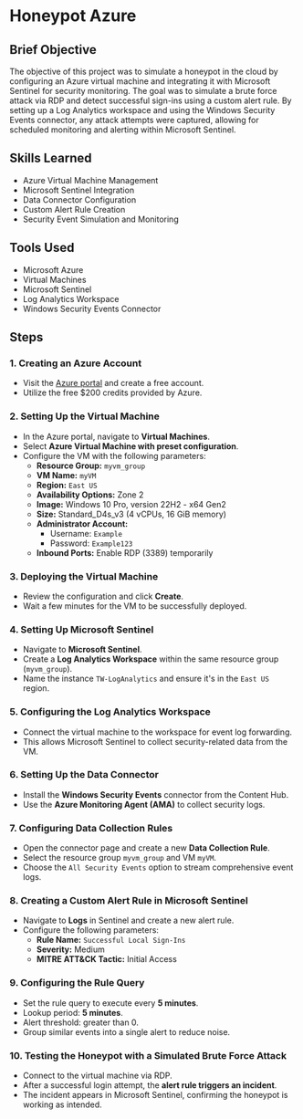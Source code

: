 # Honeypot Azure

## Brief Objective
The objective of this project was to simulate a honeypot in the cloud by configuring an Azure virtual machine and integrating it with Microsoft Sentinel for security monitoring. The goal was to simulate a brute force attack via RDP and detect successful sign-ins using a custom alert rule. By setting up a Log Analytics workspace and using the Windows Security Events connector, any attack attempts were captured, allowing for scheduled monitoring and alerting within Microsoft Sentinel.

## Skills Learned
- Azure Virtual Machine Management
- Microsoft Sentinel Integration
- Data Connector Configuration
- Custom Alert Rule Creation
- Security Event Simulation and Monitoring

## Tools Used
- Microsoft Azure
- Virtual Machines
- Microsoft Sentinel
- Log Analytics Workspace
- Windows Security Events Connector

## Steps

### 1. Creating an Azure Account
- Visit the [Azure portal](https://azure.microsoft.com/) and create a free account.
- Utilize the free $200 credits provided by Azure.

### 2. Setting Up the Virtual Machine
- In the Azure portal, navigate to **Virtual Machines**.
- Select **Azure Virtual Machine with preset configuration**.
- Configure the VM with the following parameters:
  - **Resource Group:** `myvm_group`
  - **VM Name:** `myVM`
  - **Region:** `East US`
  - **Availability Options:** Zone 2
  - **Image:** Windows 10 Pro, version 22H2 - x64 Gen2
  - **Size:** Standard_D4s_v3 (4 vCPUs, 16 GiB memory)
  - **Administrator Account:**
    - Username: `Example`
    - Password: `Example123`
  - **Inbound Ports:** Enable RDP (3389) temporarily

### 3. Deploying the Virtual Machine
- Review the configuration and click **Create**.
- Wait a few minutes for the VM to be successfully deployed.

### 4. Setting Up Microsoft Sentinel
- Navigate to **Microsoft Sentinel**.
- Create a **Log Analytics Workspace** within the same resource group (`myvm_group`).
- Name the instance `TW-LogAnalytics` and ensure it's in the `East US` region.

### 5. Configuring the Log Analytics Workspace
- Connect the virtual machine to the workspace for event log forwarding.
- This allows Microsoft Sentinel to collect security-related data from the VM.

### 6. Setting Up the Data Connector
- Install the **Windows Security Events** connector from the Content Hub.
- Use the **Azure Monitoring Agent (AMA)** to collect security logs.

### 7. Configuring Data Collection Rules
- Open the connector page and create a new **Data Collection Rule**.
- Select the resource group `myvm_group` and VM `myVM`.
- Choose the `All Security Events` option to stream comprehensive event logs.

### 8. Creating a Custom Alert Rule in Microsoft Sentinel
- Navigate to **Logs** in Sentinel and create a new alert rule.
- Configure the following parameters:
  - **Rule Name:** `Successful Local Sign-Ins`
  - **Severity:** Medium
  - **MITRE ATT&CK Tactic:** Initial Access

### 9. Configuring the Rule Query
- Set the rule query to execute every **5 minutes**.
- Lookup period: **5 minutes**.
- Alert threshold: greater than 0.
- Group similar events into a single alert to reduce noise.

### 10. Testing the Honeypot with a Simulated Brute Force Attack
- Connect to the virtual machine via RDP.
- After a successful login attempt, the **alert rule triggers an incident**.
- The incident appears in Microsoft Sentinel, confirming the honeypot is working as intended.
